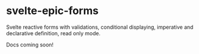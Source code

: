 # svelte-epic-forms

Svelte reactive forms with validations, conditional displaying, imperative and declarative definition, read only mode.

Docs coming soon!